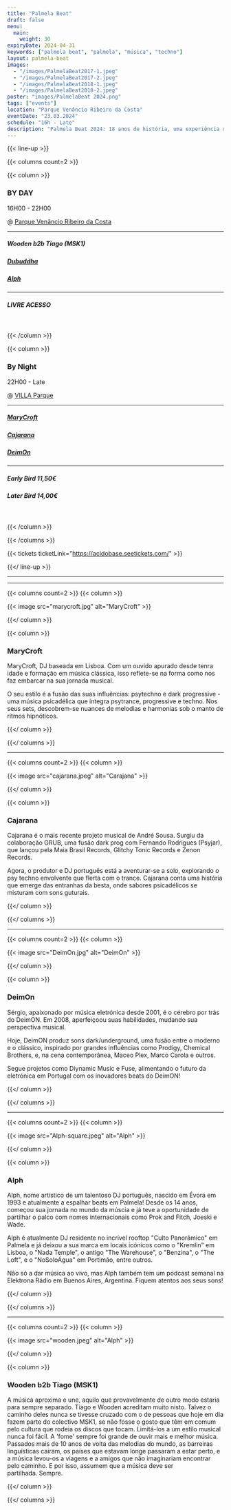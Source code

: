 ```yaml
---
title: "Palmela Beat"
draft: false
menu:
  main:
    weight: 30
expiryDate: 2024-04-31
keywords: ["palmela beat", "palmela", "música", "techno"]
layout: palmela-beat
images: 
  - "/images/PalmelaBeat2017-1.jpeg"
  - "/images/PalmelaBeat2017-2.jpeg"
  - "/images/PalmelaBeat2018-1.jpeg"
  - "/images/PalmelaBeat2018-2.jpeg"
poster: "images/PalmelaBeat 2024.png"
tags: ["events"]
location: "Parque Venâncio Ribeiro da Costa"
eventDate: "23.03.2024"
schedule: "16h - Late"
description: "Palmela Beat 2024: 18 anos de história, uma experiência diurna no Parque Venâncio Ribeiro da Costa e uma noite intensa no VILLA, sob a égide da ÁcidoBase, prometendo ser a referência da música eletrónica."
---
```


{{< line-up  >}}

{{< columns count=2 >}} 

{{< column >}}


### BY DAY

16H00 - 22H00

@ [Parque Venâncio Ribeiro da Costa](https://maps.app.goo.gl/dwMcLqkhZEHuAcg16)

---
##### Wooden b2b Tiago (MSK1)
##### [Dubuddha](https://soundcloud.com/dubuddha)
##### [Alph](https://www.mixcloud.com/ruipedroalferespedro/)

---

##### LIVRE ACESSO
<br>

{{< /column >}} 

{{< column >}}

### By Night

22H00 - Late

@ [VILLA Parque](https://maps.app.goo.gl/nK2AqJphFurYeuYH6)

---
##### [MaryCroft](https://soundcloud.com/marycroft-macedo)
##### [Cajarana](https://soundcloud.com/cajaranamusic)
##### [DeimOn](https://soundcloud.com/dj-deimon)

---

##### Early Bird 11,50€
##### Later Bird 14,00€
<br>


{{< /column >}} 

{{< /columns >}}


{{< tickets ticketLink="https://acidobase.seetickets.com/" >}}

{{</ line-up >}}


------
---

{{< columns count=2 >}}
{{< column >}}

{{< image src="marycroft.jpg" alt="MaryCroft" >}}

{{</ column >}}

{{< column >}}

### MaryCroft

MaryCroft, DJ baseada em Lisboa. Com um ouvido apurado desde tenra idade e formação em música clássica, isso reflete-se na forma como nos faz embarcar na sua jornada musical.

O seu estilo é a fusão das suas influências: psytechno e dark progressive - uma música psicadélica que integra psytrance, progressive e techno. Nos seus sets, descobrem-se nuances de melodias e harmonias sob o manto de ritmos hipnóticos.

{{</ column >}}

{{</ columns >}}

---

{{< columns count=2 >}}
{{< column >}}

{{< image src="cajarana.jpeg" alt="Carajana" >}}

{{</ column >}}

{{< column >}}

### Cajarana

Cajarana é o mais recente projeto musical de André Sousa. Surgiu da colaboração GRUB, uma fusão dark prog com Fernando Rodrigues (Psyjar), que lançou pela Maia Brasil Records, Glitchy Tonic Records e Zenon Records.

Agora, o produtor e DJ português está a aventurar-se a solo, explorando o psy techno envolvente que flerta com o trance. Cajarana conta uma história que emerge das entranhas da besta, onde sabores psicadélicos se misturam com sons guturais.

{{</ column >}}

{{</ columns >}}

---

{{< columns count=2 >}}
{{< column >}}

{{< image src="DeimOn.jpg" alt="DeimOn" >}}

{{</ column >}}

{{< column >}}

### DeimOn

Sérgio, apaixonado por música eletrónica desde 2001, é o cérebro por trás do DeimON. Em 2008, aperfeiçoou suas habilidades, mudando sua perspectiva musical.  

Hoje, DeimON produz sons dark/underground, uma fusão entre o moderno e o clássico, inspirado por grandes influências como Prodigy, Chemical Brothers, e, na cena contemporânea, Maceo Plex, Marco Carola e outros.  

Segue projetos como Diynamic Music e Fuse, alimentando o futuro da eletrónica em Portugal com os inovadores beats do DeimON! 


{{</ column >}}

{{</ columns >}}

---

{{< columns count=2 >}}
{{< column >}}

{{< image src="Alph-square.jpeg" alt="Alph" >}}

{{</ column >}}

{{< column >}}

### Alph

Alph, nome artístico de um talentoso DJ português, nascido em Évora em 1993 e atualmente a espalhar beats em Palmela! Desde os 14 anos, começou sua jornada no mundo da múscia e já teve a oportunidade de partilhar o palco com nomes internacionais como Prok and Fitch, Joeski e Wade.

Alph é atualmente DJ residente no incrível rooftop "Culto Panorâmico" em Palmela e já deixou a sua marca em locais icónicos como o "Kremlin" em Lisboa, o "Nada Temple", o antigo "The Warehouse", o "Benzina", o "The Loft", e o "NoSoloÁgua" em Portimão, entre outros.

Não só a dar música ao vivo, mas Alph também tem um podcast semanal na Elektrona Rádio em Buenos Aires, Argentina. Fiquem atentos aos seus sons!

{{</ column >}}

{{</ columns >}}

---

{{< columns count=2 >}}
{{< column >}}

{{< image src="wooden.jpeg" alt="Alph" >}}

{{</ column >}}

{{< column >}}

### Wooden b2b Tiago (MSK1)

A música aproxima e une, aquilo que provavelmente de outro modo estaria para sempre separado. Tiago e Wooden acreditam muito nisto. Talvez o caminho deles nunca se tivesse cruzado com o de pessoas que hoje em dia fazem parte do colectivo MSK1, se não fosse o gosto que têm em comum pelo cultura que rodeia os discos que tocam.  Limitá-los a um estilo musical nunca foi fácil. A 'fome' sempre foi grande de ouvir mais e melhor música. Passados mais de 10 anos de volta das melodias do mundo, as barreiras linguísticas caíram, os países que estavam longe passaram a estar perto, e a música levou-os a viagens e a amigos que não imaginariam encontrar pelo caminho. E por isso, assumem que a música deve ser partilhada. Sempre.

{{</ column >}}

{{</ columns >}}
